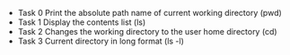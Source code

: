 * Task 0 Print the absolute path name of current working directory (pwd)
* Task 1 Display the contents list (ls)
* Task 2 Changes the working directory to the user home directory (cd)
* Task 3 Current directory in long format (ls -l)
